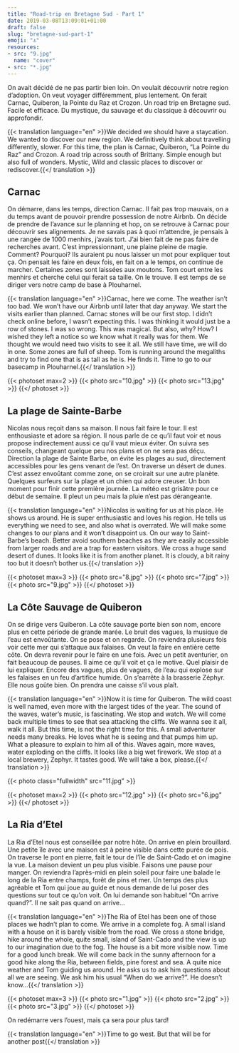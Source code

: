 ```yaml
---
title: "Road-trip en Bretagne Sud - Part 1"
date: 2019-03-08T13:09:01+01:00
draft: false
slug: "bretagne-sud-part-1"
emoji: "⚓️"
resources:
- src: "9.jpg"
  name: "cover"
- src: "*.jpg"
---
```


On avait décidé de ne pas partir bien loin. On voulait découvrir notre region d’adoption. On veut voyager différemment, plus lentement. On ferait Carnac, Quiberon, la Pointe du Raz et Crozon. Un road trip en Bretagne sud. Facile et efficace. Du mystique, du sauvage et du classique à découvrir ou approfondir. 

{{< translation language="en" >}}We decided we should have a staycation. We wanted to discover our new region. We definitively think about travelling differently, slower. For this time, the plan is Carnac, Quiberon, “La Pointe du Raz” and Crozon. A road trip across south of Brittany. Simple enough but also full of wonders. Mystic, Wild and classic places to discover or rediscover.{{</ translation >}}

<!-- more -->

## Carnac

On démarre, dans les temps, direction Carnac. Il fait pas trop mauvais, on a du temps avant de pouvoir prendre possession de notre Airbnb. On décide de prendre de l’avance sur le planning et hop, on se retrouve à Carnac pour découvrir ses alignements. Je ne savais pas à quoi m’attendre, je pensais à une rangée de 1000 menhirs, j’avais tort. J’ai bien fait de ne pas faire de recherches avant. C’est impressionnant, une plaine pleine de magie. Comment? Pourquoi? Ils auraient pu nous laisser un mot pour expliquer tout ça. On pensait les faire en deux fois, en fait on a le temps, on continue de marcher. Certaines zones sont laissées aux moutons. Tom court entre les menhirs et cherche celui qui ferait sa taille. On le trouve. Il est temps de se diriger vers notre camp de base à Plouharnel.

{{< translation language="en" >}}Carnac, here we come. The weather isn’t too bad. We  won’t have our Airbnb until later that day anyway. We start the visits earlier than planned. Carnac stones will be our first stop. I didn’t check online before, I wasn’t expecting this. I was thinking it would just be a row of stones. I was so wrong. This was magical. But also, why? How? I wished they left a notice so we know what it really was for them. We thought we would need two visits to see it all. We still have time, we will do in one. Some zones are full of sheep. Tom is running around the megaliths and try to find one that is as tall as he is. He finds it. Time to go to our basecamp in Plouharnel.{{</ translation >}}

{{< photoset max=2 >}}
  {{< photo src="10.jpg" >}}
  {{< photo src="13.jpg" >}}
{{</ photoset >}}

## La plage de Sainte-Barbe

Nicolas nous reçoit dans sa maison. Il nous fait faire le tour. Il est enthousiaste et adore sa région. Il nous parle de ce qu’il faut voir et nous propose indirectement aussi ce qu’il vaut mieux éviter. On suivra ses conseils, changeant quelque peu nos plans et on ne sera pas déçu. Direction la plage de Sainte Barbe, on évite les plages au sud, directement accessibles pour les gens venant de l’est. On traverse un désert de dunes. C’est assez envoûtant comme zone, on se croirait sur une autre planète. Quelques surfeurs sur la plage et un chien qui adore creuser. Un bon moment pour finir cette première journée. La météo est grisâtre pour ce début de semaine. Il pleut un peu mais la pluie n’est pas dérangeante.  

{{< translation language="en" >}}Nicolas is waiting for us at his place. He shows us around. He is super enthusiastic and loves his region. He tells us everything we need to see, and also what is overrated. We will make some changes to our plans and it won’t disappoint us. On our way to Saint-Barbe’s beach. Better avoid southern beaches as they are easily accessible from larger roads and are a trap for eastern visitors. We cross a huge sand desert of dunes. It looks like it is from another planet. It is cloudy, a bit rainy too but it doesn’t bother us.{{</ translation >}}

{{< photoset max=3 >}}
  {{< photo src="8.jpg" >}}
  {{< photo src="7.jpg" >}}
  {{< photo src="9.jpg" >}}
{{</ photoset >}} 
 
## La Côte Sauvage de Quiberon

On se dirige vers Quiberon. La côte sauvage porte bien son nom, encore plus en cette période de grande marée. Le bruit des vagues, la musique de l’eau est envoûtante. On se pose et on regarde. On reviendra plusieurs fois voir cette mer qui s’attaque aux falaises. On veut la faire en entière cette côte. On devra revenir pour le faire en une fois. Avec un petit aventurier, on fait beaucoup de pauses. Il aime ce qu’il voit et ça le motive. Quel plaisir de lui expliquer. Encore des vagues, plus de vagues, de l’eau qui explose sur les falaises en un feu d’artifice humide. On s’earrête à la brasserie Zéphyr. Elle nous goûte bien. On prendra une caisse s’il vous plaît.

{{< translation language="en" >}}Now it is time for Quiberon. The wild coast is well named, even more with the largest tides of the year. The sound of the waves, water’s music, is fascinating. We stop and watch. We will come back multiple times to see that sea attacking the cliffs. We wanna see it all, walk it all. But this time, is not the right time for this. A small adventurer needs many breaks. He loves what he is seeing and that pumps him up. What a pleasure to explain to him all of this. Waves again, more waves, water exploding on the cliffs. It looks like a big wet firework. We stop at a local brewery, Zephyr. It tastes good. We will take a box, please.{{</ translation >}}

{{< photo class="fullwidth" src="11.jpg" >}}

{{< photoset max=2 >}}
  {{< photo src="12.jpg" >}}
  {{< photo src="6.jpg" >}}
{{</ photoset >}}


## La Ria d’Etel

La Ria d’Etel nous est conseillée par notre hôte. On arrive en plein brouillard. Une petite île avec une maison est à peine visible dans cette purée de pois. On traverse le pont en pierre, fait le tour de l’île de Saint-Cado et on imagine la vue. La maison devient un peu plus visible. Faisons une pause pour manger. On reviendra l’après-midi en plein soleil pour faire une balade le long de la Ria entre champs, forêt de pins et mer. Un temps des plus agréable et Tom qui joue au guide et nous demande de lui poser des questions sur tout ce qu’on voit. On lui demande son habituel “On arrive quand?”. Il ne sait pas quand on arrive... 

{{< translation language="en" >}}The Ria of Etel has been one of those places we hadn’t plan to come. We arrive in a complete fog. A small island with a house on it is barely visible from the road. We cross a stone bridge, hike around the whole, quite small, island of Saint-Cado and the view is up to our imagination due to the fog. The house is a bit more visible now. Time for a good lunch break. We will come back in the sunny afternoon for a good hike along the Ria, between fields, pine forest and sea. A quite nice weather and Tom guiding us around. He asks us to ask him questions about all we are seeing. We ask him his usual “When do we arrive?”. He doesn’t know...{{</ translation >}}

{{< photoset max=3 >}}
  {{< photo src="1.jpg" >}}
  {{< photo src="2.jpg" >}}
  {{< photo src="3.jpg" >}}
{{</ photoset >}} 

On redémarre vers l’ouest, mais ça sera pour plus tard!

{{< translation language="en" >}}Time to go west. But that will be for another post{{</ translation >}}